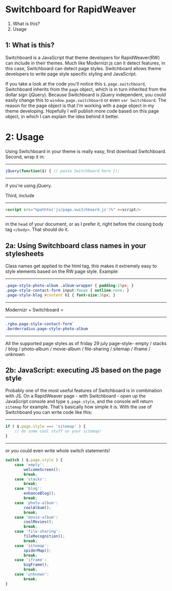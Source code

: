 Switchboard for RapidWeaver
===========================

1. What is this?
2. Usage


1: What is this?
----------------

Switchboard is a JavaScript that theme developers for RapidWeaver(RW) can include in their themes. Much like Modernizr.js can it detect features, in this case, Switchboard can detect page styles. Switchboard allows theme developers to write page style specific styling and JavaScript.

If you take a look at the code you'll notice this `$.page.switchboard`, Switchboard inherits from the `page` object, which is in turn inherited from the dollar sign (jQuery). Because Switchboard is jQuery independent, you could easily change this to `window.page.switchboard` or even `var Switchboard`. The reason for the page object is that I'm working with a page object in my theme developing. Hopefully I will publish more code based on this page object, in which I can explain the idea behind it better.

2: Usage
========

Using Switchboard in your theme is really easy, first download Switchboard.
Second, wrap it in:
***
```javascript
jQuery(function($) { // paste Switchboard here });
```
***
if you're using jQuery.

Third, include 
***
```html
<script src="%pathto('js/page.switchboard.js')%" ><script/>
```
***
in the `head` of your document, or as I prefer it, right before the closing body tag `</body>`. That should do it.

2a: Using Switchboard class names in your stylesheets 
----------------------------------------------------------

Class names get applied to the html tag, this makes it extremely easy to style elements based on the RW page style.
Example:
***
```css
.page-style-photo-album .album-wrapper { padding:15px; }
.page-style-contact-form input:focus { outline:none; }
.page-style-blog #content h1 { font-size:36px; }
```
***

Modernizr + Switchboard =
***
```css
.rgba.page-style-contact-form`
.borderradius.page-style-photo-album
```
***

All the supported page styles as of friday 29 july
page-style-
empty / stacks / blog / photo-album / movie-album / file-sharing / sitemap / iframe / unknown

2b: JavaScript: executing JS based on the page style
----------------------------------------------------

Probably one of the most useful features of Switchboard is in combination with JS. On a RapidWeaver page - with Switchboard - open up the JavaScript console and type `$.page.style`, and the console will return `sitemap` for example. That's basically how simple it is. With the use of Switchboard you can write code like this:
***
```javascript
if ( $.page.style === 'sitemap' ) {
	// do some cool stuff on your sitemap!
}
```
***
or you could even write whole switch statements!

```javascript
switch ( $.page.style ) {
	case 'empty':
		welcomeScreen();
		break;
	case 'stacks':
		break;
	case 'blog':
		enhanceBlog();
		break;
	case 'photo-album':
		coolAlbum();
		break;
	case 'movie-album':
		coolMovies();
		break;
	case 'file-sharing':
		fileRecognition();
		break;
	case 'sitemap':
		spiderMap();
		break;
	case 'iframe':
		bigFrame();
		break;
	case 'unknown':
		break;	
}
```